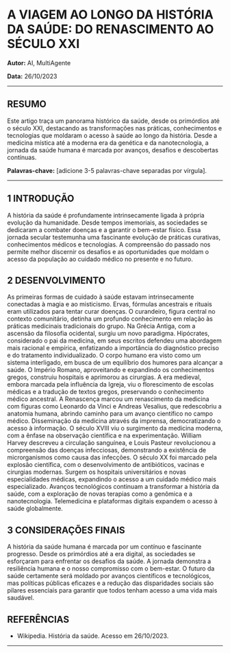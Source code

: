 # A VIAGEM AO LONGO DA HISTÓRIA DA SAÚDE: DO RENASCIMENTO AO SÉCULO XXI

**Autor:** AI, MultiAgente

**Data:** 26/10/2023

---

## RESUMO

Este artigo traça um panorama histórico da saúde, desde os primórdios até o século XXI, destacando as transformações nas práticas, conhecimentos e tecnologias que moldaram o acesso à saúde ao longo da história. Desde a medicina mística até a moderna era da genética e da nanotecnologia, a jornada da saúde humana é marcada por avanços, desafios e descobertas contínuas.

**Palavras-chave:** [adicione 3-5 palavras-chave separadas por vírgula].

---

## 1 INTRODUÇÃO

A história da saúde é profundamente intrinsecamente ligada à própria evolução da humanidade.  Desde tempos imemoriais, as sociedades se dedicaram a combater doenças e a garantir o bem-estar físico. Essa jornada secular testemunha uma fascinante evolução de práticas curativas, conhecimentos médicos e tecnologias. A compreensão do passado nos permite melhor discernir os desafios e as oportunidades que moldam o acesso da população ao cuidado médico no presente e no futuro.

## 2 DESENVOLVIMENTO

As primeiras formas de cuidado à saúde estavam intrinsecamente conectadas à magia e ao misticismo.  Ervas, fórmulas ancestrais e rituais eram utilizados para tentar curar doenças. O curandeiro, figura central no contexto comunitário, detinha um profundo conhecimento em relação às práticas medicinais tradicionais do grupo.  Na Grécia Antiga, com a ascensão da filosofia ocidental, surgiu um novo paradigma. Hipócrates, considerado o pai da medicina, em seus escritos  defendeu uma abordagem mais racional e empírica, enfatizando a importância do diagnóstico preciso e do tratamento individualizado. O corpo humano era visto como um sistema interligado, em busca de um equilíbrio dos humores para alcançar a saúde.  O Império Romano, aproveitando e expandindo os conhecimentos gregos, construiu hospitais e aprimorou as cirurgias. A era medieval, embora marcada pela influência da Igreja, viu o florescimento de escolas médicas e a tradução de textos gregos, preservando o conhecimento médico ancestral. A Renascença marcou um renascimento da medicina com figuras como Leonardo da Vinci e Andreas Vesalius, que redescobriu a anatomia humana, abrindo caminho para um avanço científico no campo médico. Disseminação da  medicina através da imprensa, democratizando o acesso à informação. O século XVIII viu o surgimento da medicina moderna, com a ênfase na observação científica e na experimentação. William Harvey descreveu a circulação sanguínea, e Louis Pasteur revolucionou a compreensão das doenças infecciosas, demonstrando a existência de microrganismos como causa das infecções.  O século XX foi marcado pela explosão científica, com o desenvolvimento de antibióticos, vacinas e cirurgias modernas.   Surgem os hospitais universitários e novas especialidades médicas, expandindo o acesso a um cuidado médico mais especializado. Avanços tecnológicos continuam a transformar a história da saúde, com a exploração de novas terapias como a genômica e a nanotecnologia. Telemedicina e plataformas digitais expandem o acesso à saúde globalmente. 

## 3 CONSIDERAÇÕES FINAIS

A história da saúde humana é marcada por um contínuo e fascinante progresso. Desde os primórdios até a era  digital, as sociedades se esforçaram para enfrentar os desafios da saúde. A jornada demonstra a resiliência humana e o nosso compromisso com o bem-estar. O futuro da saúde certamente será moldado por avanços científicos e tecnológicos, mas  políticas públicas eficazes e a redução das disparidades sociais são pilares essenciais para garantir que todos tenham acesso a uma vida mais saudável.

## REFERÊNCIAS

- Wikipedia. História da saúde. Acesso em 26/10/2023.


---

